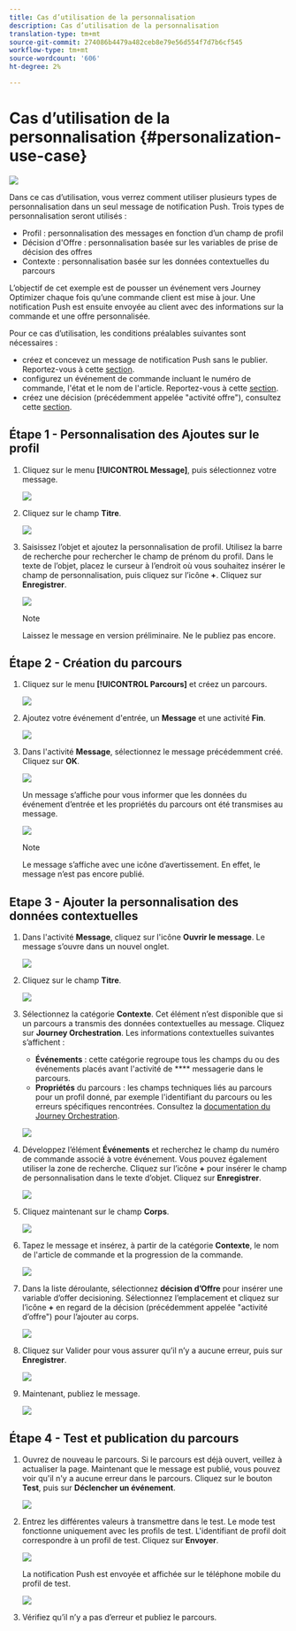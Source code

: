 ```yaml
---
title: Cas d’utilisation de la personnalisation
description: Cas d’utilisation de la personnalisation
translation-type: tm+mt
source-git-commit: 274086b4479a482ceb8e79e56d554f7d7b6cf545
workflow-type: tm+mt
source-wordcount: '606'
ht-degree: 2%

---
```



# Cas d’utilisation de la personnalisation {#personalization-use-case}

![](../assets/do-not-localize/badge.png)

Dans ce cas d’utilisation, vous verrez comment utiliser plusieurs types de personnalisation dans un seul message de notification Push. Trois types de personnalisation seront utilisés :

* Profil : personnalisation des messages en fonction d’un champ de profil
* Décision d&#39;Offre : personnalisation basée sur les variables de prise de décision des offres
* Contexte : personnalisation basée sur les données contextuelles du parcours

L’objectif de cet exemple est de pousser un événement vers Journey Optimizer chaque fois qu’une commande client est mise à jour. Une notification Push est ensuite envoyée au client avec des informations sur la commande et une offre personnalisée.

Pour ce cas d’utilisation, les conditions préalables suivantes sont nécessaires :

* créez et concevez un message de notification Push sans le publier. Reportez-vous à cette [section](../create-message.md).
* configurez un événement de commande incluant le numéro de commande, l&#39;état et le nom de l&#39;article. Reportez-vous à cette [section](../event/about-events.md).
* créez une décision (précédemment appelée &quot;activité offre&quot;), consultez cette [section](../offers/offer-activities/create-offer-activities.md).

## Étape 1 - Personnalisation des Ajoutes sur le profil

1. Cliquez sur le menu **[!UICONTROL Message]**, puis sélectionnez votre message.

   ![](assets/perso-uc.png)

1. Cliquez sur le champ **Titre**.

   ![](assets/perso-uc2.png)

1. Saisissez l’objet et ajoutez la personnalisation de profil. Utilisez la barre de recherche pour rechercher le champ de prénom du profil. Dans le texte de l’objet, placez le curseur à l’endroit où vous souhaitez insérer le champ de personnalisation, puis cliquez sur l’icône **+**. Cliquez sur **Enregistrer**.

   ![](assets/perso-uc3.png)

   >[!NOTE]
   >
   >Laissez le message en version préliminaire. Ne le publiez pas encore.

## Étape 2 - Création du parcours

1. Cliquez sur le menu **[!UICONTROL Parcours]** et créez un parcours.

   ![](assets/perso-uc4.png)

1. Ajoutez votre événement d&#39;entrée, un **Message** et une activité **Fin**.

   ![](assets/perso-uc5.png)

1. Dans l&#39;activité **Message**, sélectionnez le message précédemment créé. Cliquez sur **OK**.

   ![](assets/perso-uc6.png)

   Un message s’affiche pour vous informer que les données du événement d’entrée et les propriétés du parcours ont été transmises au message.

   ![](assets/perso-uc7.png)

   >[!NOTE]
   >
   >Le message s’affiche avec une icône d’avertissement. En effet, le message n’est pas encore publié.

## Etape 3 - Ajouter la personnalisation des données contextuelles

1. Dans l&#39;activité **Message**, cliquez sur l&#39;icône **Ouvrir le message**. Le message s’ouvre dans un nouvel onglet.

   ![](assets/perso-uc8.png)

1. Cliquez sur le champ **Titre**.

   ![](assets/perso-uc9.png)

1. Sélectionnez la catégorie **Contexte**. Cet élément n’est disponible que si un parcours a transmis des données contextuelles au message. Cliquez sur **Journey Orchestration**. Les informations contextuelles suivantes s’affichent :

   * **Événements** : cette catégorie regroupe tous les champs du ou des événements placés avant l&#39;activité de  **** messagerie dans le parcours.
   * **Propriétés** du parcours : les champs techniques liés au parcours pour un profil donné, par exemple l&#39;identifiant du parcours ou les erreurs spécifiques rencontrées. Consultez la [documentation du Journey Orchestration](https://experienceleague.adobe.com/docs/journeys/using/building-advanced-conditions-journeys/syntax/journey-properties.html#building-advanced-conditions-journeys).

   ![](assets/perso-uc10.png)

1. Développez l’élément **Événements** et recherchez le champ du numéro de commande associé à votre événement. Vous pouvez également utiliser la zone de recherche. Cliquez sur l’icône **+** pour insérer le champ de personnalisation dans le texte d’objet. Cliquez sur **Enregistrer**.

   ![](assets/perso-uc11.png)

1. Cliquez maintenant sur le champ **Corps**.

   ![](assets/perso-uc12.png)

1. Tapez le message et insérez, à partir de la catégorie **Contexte**, le nom de l&#39;article de commande et la progression de la commande.

   ![](assets/perso-uc13.png)

1. Dans la liste déroulante, sélectionnez **décision d’Offre** pour insérer une variable d’offer decisioning. Sélectionnez l’emplacement et cliquez sur l’icône **+** en regard de la décision (précédemment appelée &quot;activité d’offre&quot;) pour l’ajouter au corps.

   ![](assets/perso-uc14.png)

1. Cliquez sur Valider pour vous assurer qu’il n’y a aucune erreur, puis sur **Enregistrer**.

   ![](assets/perso-uc15.png)

1. Maintenant, publiez le message.

   ![](assets/perso-uc16.png)

## Étape 4 - Test et publication du parcours

1. Ouvrez de nouveau le parcours. Si le parcours est déjà ouvert, veillez à actualiser la page. Maintenant que le message est publié, vous pouvez voir qu&#39;il n&#39;y a aucune erreur dans le parcours. Cliquez sur le bouton **Test**, puis sur **Déclencher un événement**.

   ![](assets/perso-uc17.png)

1. Entrez les différentes valeurs à transmettre dans le test. Le mode test fonctionne uniquement avec les profils de test. L&#39;identifiant de profil doit correspondre à un profil de test. Cliquez sur **Envoyer**.

   ![](assets/perso-uc18.png)

   La notification Push est envoyée et affichée sur le téléphone mobile du profil de test.

   ![](assets/perso-uc19.png)

1. Vérifiez qu’il n’y a pas d’erreur et publiez le parcours.


